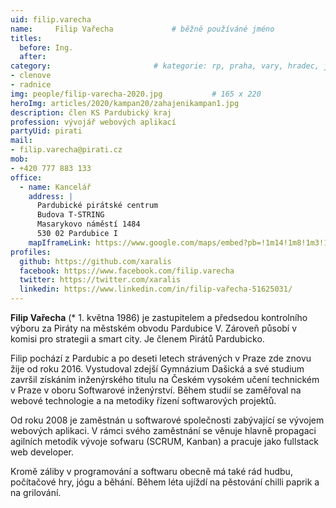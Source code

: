 ```yaml
---
uid: filip.varecha
name:     Filip Vařecha      		# běžně používáné jméno
titles:
  before: Ing.
  after:
category:                 		# kategorie: rp, praha, vary, hradec, jmk, senat
- clenove
- radnice
img: people/filip-varecha-2020.jpg           # 165 x 220
heroImg: articles/2020/kampan20/zahajenikampan1.jpg
description: člen KS Pardubický kraj
profession: vývojář webových aplikací
partyUid: pirati
mail:
- filip.varecha@pirati.cz
mob:
- +420 777 883 133
office:
  - name: Kancelář
    address: |
      Pardubické pirátské centrum
      Budova T-STRING
      Masarykovo náměstí 1484
      530 02 Pardubice I
    mapIframeLink: https://www.google.com/maps/embed?pb=!1m14!1m8!1m3!1d10250.279531989467!2d15.770466!3d50.0381549!3m2!1i1024!2i768!4f13.1!3m3!1m2!1s0x0%3A0xd4d03352a17e038b!2zUGFyZHVQaUNlIOKAkyBQYXJkdWJpY2vDqSBQaXLDoXRza8OpIGNlbnRydW0!5e0!3m2!1scs!2scz!4v1568565921492!5m2!1scs!2scz
profiles:
  github: https://github.com/xaralis
  facebook: https://www.facebook.com/filip.varecha
  twitter: https://twitter.com/xaralis
  linkedin: https://www.linkedin.com/in/filip-vařecha-51625031/
---
```


**Filip Vařecha** (* 1. května 1986) je zastupitelem a předsedou kontrolního výboru za Piráty na městském obvodu Pardubice V. Zároveň působí v komisi pro strategii a smart city. Je členem Pirátů Pardubicko.

Filip pochází z Pardubic a po deseti letech strávených v Praze zde znovu žije od roku 2016. Vystudoval zdejší Gymnázium Dašická a své studium završil získáním inženýrského titulu na Českém vysokém učení technickém v Praze v oboru Softwarové inženýrství. Během studií se zaměřoval na webové technologie a na metodiky řízení softwarových projektů.

Od roku 2008 je zaměstnán u softwarové společnosti zabývající se vývojem webových aplikaci. V rámci svého zaměstnání se věnuje hlavně propagaci agilních metodik vývoje sofwaru (SCRUM, Kanban) a pracuje jako fullstack web developer.

Kromě záliby v programování a softwaru obecně má také rád hudbu, počítačové hry, jógu a běhání. Během léta ujíždí na pěstování chilli paprik a na grilování.
